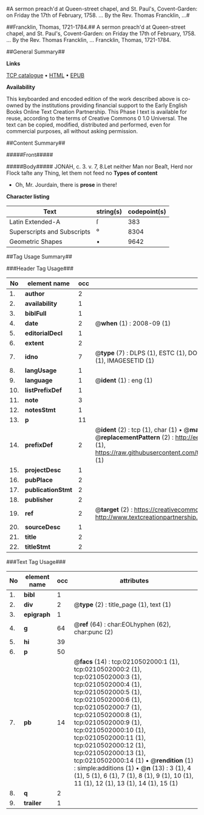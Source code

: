 #A sermon preach'd at Queen-street chapel, and St. Paul's, Covent-Garden: on Friday the 17th of February, 1758. ... By the Rev. Thomas Francklin, ...#

##Francklin, Thomas, 1721-1784.##
A sermon preach'd at Queen-street chapel, and St. Paul's, Covent-Garden: on Friday the 17th of February, 1758. ... By the Rev. Thomas Francklin, ...
Francklin, Thomas, 1721-1784.

##General Summary##

**Links**

[TCP catalogue](http://www.ota.ox.ac.uk/tcp/)  • 
[HTML](http://tei.it.ox.ac.uk/tcp/Texts-HTML/free/004/004798205.html)  • 
[EPUB](http://tei.it.ox.ac.uk/tcp/Texts-EPUB/free/004/004798205.epub)

**Availability**

This keyboarded and encoded edition of the
	       work described above is co-owned by the institutions
	       providing financial support to the Early English Books
	       Online Text Creation Partnership. This Phase I text is
	       available for reuse, according to the terms of Creative
	       Commons 0 1.0 Universal. The text can be copied,
	       modified, distributed and performed, even for
	       commercial purposes, all without asking permission.


##Content Summary##

#####Front#####

#####Body#####
JONAH, c. 3. v. 7, 8.Let neither Man nor Beaſt, Herd nor Flock taſte any Thing, let them not feed no
**Types of content**

  * Oh, Mr. Jourdain, there is **prose** in there!

**Character listing**


|Text|string(s)|codepoint(s)|
|---|---|---|
|Latin Extended-A|ſ|383|
|Superscripts             and Subscripts|⁰|8304|
|Geometric Shapes|▪|9642|

##Tag Usage Summary##

###Header Tag Usage###

|No|element name|occ|attributes|
|---|---|---|---|
|1.|__author__|2||
|2.|__availability__|1||
|3.|__biblFull__|1||
|4.|__date__|2| @__when__ (1) : 2008-09 (1)|
|5.|__editorialDecl__|1||
|6.|__extent__|2||
|7.|__idno__|7| @__type__ (7) : DLPS (1), ESTC (1), DOCNO (1), TCP (1), GALEDOCNO (1), CONTENTSET (1), IMAGESETID (1)|
|8.|__langUsage__|1||
|9.|__language__|1| @__ident__ (1) : eng (1)|
|10.|__listPrefixDef__|1||
|11.|__note__|3||
|12.|__notesStmt__|1||
|13.|__p__|11||
|14.|__prefixDef__|2| @__ident__ (2) : tcp (1), char (1)  •  @__matchPattern__ (2) : ([0-9\-]+):([0-9IVX]+) (1), (.+) (1)  •  @__replacementPattern__ (2) : http://eebo.chadwyck.com/downloadtiff?vid=$1&page=$2 (1), https://raw.githubusercontent.com/textcreationpartnership/Texts/master/tcpchars.xml#$1 (1)|
|15.|__projectDesc__|1||
|16.|__pubPlace__|2||
|17.|__publicationStmt__|2||
|18.|__publisher__|2||
|19.|__ref__|2| @__target__ (2) : https://creativecommons.org/publicdomain/zero/1.0/ (1), http://www.textcreationpartnership.org/docs/. (1)|
|20.|__sourceDesc__|1||
|21.|__title__|2||
|22.|__titleStmt__|2||


###Text Tag Usage###

|No|element name|occ|attributes|
|---|---|---|---|
|1.|__bibl__|1||
|2.|__div__|2| @__type__ (2) : title_page (1), text (1)|
|3.|__epigraph__|1||
|4.|__g__|64| @__ref__ (64) : char:EOLhyphen (62), char:punc (2)|
|5.|__hi__|39||
|6.|__p__|50||
|7.|__pb__|14| @__facs__ (14) : tcp:0210502000:1 (1), tcp:0210502000:2 (1), tcp:0210502000:3 (1), tcp:0210502000:4 (1), tcp:0210502000:5 (1), tcp:0210502000:6 (1), tcp:0210502000:7 (1), tcp:0210502000:8 (1), tcp:0210502000:9 (1), tcp:0210502000:10 (1), tcp:0210502000:11 (1), tcp:0210502000:12 (1), tcp:0210502000:13 (1), tcp:0210502000:14 (1)  •  @__rendition__ (1) : simple:additions (1)  •  @__n__ (13) : 3 (1), 4 (1), 5 (1), 6 (1), 7 (1), 8 (1), 9 (1), 10 (1), 11 (1), 12 (1), 13 (1), 14 (1), 15 (1)|
|8.|__q__|2||
|9.|__trailer__|1||
